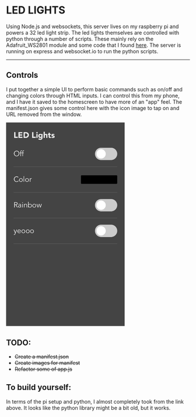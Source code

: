# LED LIGHTS

Using Node.js and websockets, this server lives on my raspberry pi and powers a 32 led light strip. The led lights themselves are controlled with python through a number of scripts. These mainly rely on the Adafruit_WS2801 module and some code that I found [here](https://tutorials-raspberrypi.com/how-to-control-a-raspberry-pi-ws2801-rgb-led-strip/). The server is running on express and websocket.io to run the python scripts.

---

## Controls

I put together a simple UI to perform basic commands such as on/off and changing colors through HTML inputs. I can control this from my phone, and I have it saved to the homescreen to have more of an "app" feel. The manifest.json gives some control here with the icon image to tap on and URL removed from the window.

<img width="325" title="LED light control UX" alt="Image of LED light control UX" src="/public/controls-ux.png" />

## TODO:
 - ~~Create a manifest.json~~
 - ~~Create images for manifest~~
 - ~~Refactor some of app.js~~


## To build yourself:
In terms of the pi setup and python, I almost completely took from the link above. It looks like the python library might be a bit old, but it works. 
